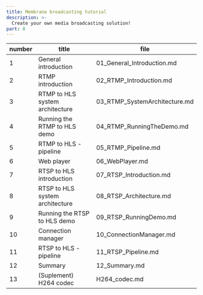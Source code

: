 ```yaml
---
title: Membrane broadcasting tutorial
description: >-
  Create your own media broadcasting solution!
part: 8
---
```


| number | title                            | file                             |
| ------ | -------------------------------- | -------------------------------- |
| 1      | General introduction             | 01_General_Introduction.md       |
| 2      | RTMP introduction                | 02_RTMP_Introduction.md          |
| 3      | RTMP to HLS system architecture  | 03_RTMP_SystemArchitecture.md    |
| 4      | Running the RTMP to HLS demo     | 04_RTMP_RunningTheDemo.md        |
| 5      | RTMP to HLS - pipeline           | 05_RTMP_Pipeline.md              |
| 6      | Web player                       | 06_WebPlayer.md                  |
| 7      | RTSP to HLS introduction         | 07_RTSP_Introduction.md          |
| 8      | RTSP to HLS system architecture  | 08_RTSP_Architecture.md          |
| 9      | Running the RTSP to HLS demo     | 09_RTSP_RunningDemo.md           |
| 10     | Connection manager               | 10_ConnectionManager.md          |
| 11     | RTSP to HLS - pipeline           | 11_RTSP_Pipeline.md              |
| 12     | Summary                          | 12_Summary.md                    |
| 13     | (Suplement) H264 codec           | H264_codec.md                    |